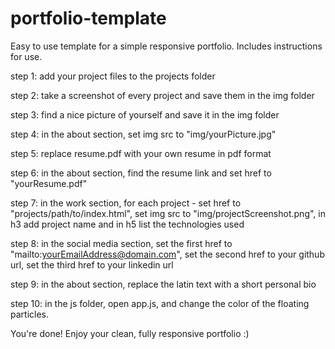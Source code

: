 # portfolio-template
Easy to use template for a simple responsive portfolio. Includes instructions for use.

step 1:
add your project files to the projects folder

step 2:
take a screenshot of every project and save them in the img folder

step 3:
find a nice picture of yourself and save it in the img folder

step 4:
in the about section, set img src to "img/yourPicture.jpg"

step 5:
replace resume.pdf with your own resume in pdf format

step 6:
in the about section, find the resume link and set href to "yourResume.pdf"

step 7:
in the work section, for each project - set href to "projects/path/to/index.html",
set img src to "img/projectScreenshot.png",
in h3 add project name and in h5 list the technologies used

step 8:
in the social media section, set the first href to "mailto:yourEmailAddress@domain.com",
set the second href to your github url,
set the third href to your linkedin url

step 9:
in the about section, replace the latin text with a short personal bio

step 10:
in the js folder, open app.js, and change the color of the floating particles.

You're done! Enjoy your clean, fully responsive portfolio :)
